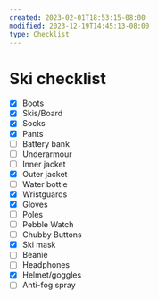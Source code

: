 ```yaml
---
created: 2023-02-01T18:53:15-08:00
modified: 2023-12-19T14:45:13-08:00
type: Checklist
---
```


# Ski checklist

- [x] Boots
- [x] Skis/Board
- [x] Socks
- [x] Pants
- [ ] Battery bank
- [ ] Underarmour
- [ ] Inner jacket
- [x] Outer jacket
- [ ] Water bottle
- [x] Wristguards
- [x] Gloves
- [ ] Poles
- [ ] Pebble Watch
- [ ] Chubby Buttons
- [x] Ski mask
- [ ] Beanie
- [ ] Headphones
- [x] Helmet/goggles
- [ ] Anti-fog spray
